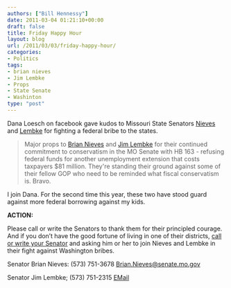 ```yaml
---
authors: ["Bill Hennessy"]
date: 2011-03-04 01:21:10+00:00
draft: false
title: Friday Happy Hour
layout: blog
url: /2011/03/03/friday-happy-hour/
categories:
- Politics
tags:
- brian nieves
- Jim Lembke
- Props
- State Senate
- Washinton
type: "post"
---
```


Dana Loesch on facebook gave kudos to Missouri State Senators [Nieves](https://www.facebook.com/profile.php?id=830523218) and [Lembke](https://www.facebook.com/profile.php?id=1789213453) for fighting a federal bribe to the states.

 

>   
> 
> Major props to [Brian Nieves](https://www.facebook.com/profile.php?id=830523218) and [Jim Lembke](https://www.facebook.com/profile.php?id=1789213453) for their continued commitment to conservatism in the MO Senate with HB 163 - refusing federal funds for another unemployment extension that costs taxpayers $81 million. They're standing their ground against some of their fellow GOP who need to be reminded what fiscal conservatism is. Bravo.
> 
> 

 

I join Dana. For the second time this year, these two have stood guard against more federal borrowing against my kids.

 

**ACTION:**

 

Please call or write the Senators to thank them for their principled courage. And if you don’t have the good fortune of living in one of their districts, [call or write your Senator](https://www.senate.mo.gov/llookup/leg_lookup.aspx) and asking him or her to join Nieves and Lembke in their fight against Washington bribes. 

 

Senator Brian Nieves: (573) 751-3678 [Brian.Nieves@senate.mo.gov](mailto:Brian.Nieves@senate.mo.gov)

 

Senator Jim Lembke; (573) 751-2315 [EMail](https://www.senate.mo.gov/webmail/mail_form.aspx)
